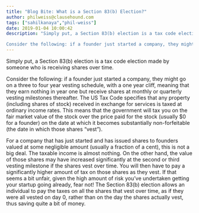 ```yaml
---
title: "Blog Bite: What is a Section 83(b) Election?"
author: philweiss@clausehound.com
tags: ["sahilkanaya","phil-weiss"]
date: 2019-01-04 10:00:42
description: "Simply put, a Section 83(b) election is a tax code election made by someone who is receiving shares over time.

Consider the following: if a founder just started a company, they might go on a three..."
---
```


Simply put, a Section 83(b) election is a tax code election made by someone who is receiving shares over time.

Consider the following: if a founder just started a company, they might go on a three to four year vesting schedule, with a one year cliff, meaning that they earn nothing in year one but receive shares at monthly or quarterly vesting milestones thereafter. The US Tax Code specifies that any property (including shares of stock) received in exchange for services is taxed at ordinary income rates. This means that the government will tax you on the fair market value of the stock over the price paid for the stock (usually $0 for a founder) on the date at which it becomes substantially non-forfeitable (the date in which those shares “vest”).

For a company that has just started and has issued shares to founders valued at some negligible amount (usually a fraction of a cent), this is not a big deal. The taxable income is almost nothing. On the other hand, the value of those shares may have increased significantly at the second or third vesting milestone if the shares vest over time. You will then have to pay a significantly higher amount of tax on those shares as they vest. If that seems a bit unfair, given the high amount of risk you’ve undertaken getting your startup going already, fear not! The Section 83(b) election allows an individual to pay the taxes on all the shares that vest over time, as if they were all vested on day 0, rather than on the day the shares actually vest, thus saving quite a bit of money.
